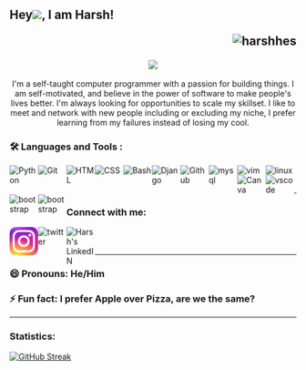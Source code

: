 ## Hey<img src="https://github.com/TheDudeThatCode/TheDudeThatCode/blob/master/Assets/Hi.gif" width="29">, I am Harsh!  <p align="right"> <img src="https://komarev.com/ghpvc/?username=harshhes&color=brightgreen" alt="harshhes"/> </p>


<div id="header" align="center">
  <img src="https://media.giphy.com/media/M9gbBd9nbDrOTu1Mqx/giphy.gif" width="100"/>
  <p>I'm a self-taught computer programmer with a passion for building things. I am self-motivated, and believe in the power of software to make people's lives better.
I'm always looking for opportunities to scale my skillset.
I like to meet and network with new people including or excluding my niche, I prefer learning from my failures instead of losing my cool.</p>
</div>


### :hammer_and_wrench: Languages and Tools :
<img align="left" alt="Python" width="50px" src="https://cdn.jsdelivr.net/gh/devicons/devicon/icons/python/python-original.svg">
<img align="left" alt="Git" width=50px src="https://cdn.jsdelivr.net/gh/devicons/devicon/icons/git/git-plain.svg"/>
<img align="left" alt="HTML" width=50px src="https://cdn.jsdelivr.net/gh/devicons/devicon/icons/html5/html5-original.svg">
<img align="left" alt="CSS" width=50px src="https://cdn.jsdelivr.net/gh/devicons/devicon/icons/css3/css3-original.svg">
<img align="left" alt="Bash" width=50px src="https://cdn.jsdelivr.net/gh/devicons/devicon/icons/bash/bash-original.svg" />
<img align="left" alt="Django" width=50px src="https://cdn.jsdelivr.net/gh/devicons/devicon/icons/django/django-plain.svg"/>
<img align="left" alt="Github" width=50px src="https://cdn.jsdelivr.net/gh/devicons/devicon/icons/github/github-original.svg"/>
<img align="left" alt="mysql" width=50px src="https://cdn.jsdelivr.net/gh/devicons/devicon/icons/mysql/mysql-original-wordmark.svg" />
<img align="left" alt="vim" width=50px src="https://cdn.jsdelivr.net/gh/devicons/devicon/icons/vim/vim-original.svg" />
<img align="left" alt="linux" width=50px src="https://cdn.jsdelivr.net/gh/devicons/devicon/icons/linux/linux-original.svg" />
<img align="left" alt="Canva" width=50px src="https://cdn.jsdelivr.net/gh/devicons/devicon/icons/canva/canva-original.svg"/>
<img align="left" alt="vscode" width=50px src="https://cdn.jsdelivr.net/gh/devicons/devicon/icons/vscode/vscode-original.svg" />
<img align="left" alt="bootstrap" width=50px src="https://cdn.jsdelivr.net/gh/devicons/devicon/icons/bootstrap/bootstrap-original.svg" />
<img align="left" alt="bootstrap" width=50px src="https://cdn.jsdelivr.net/gh/devicons/devicon/icons/flask/flask-original.svg" />

<br>
<br>
<hr>

### Connect with me:

<a href="https://www.instagram.com/harshhes/">
  <img align="left" alt="Harsh's Instagram" width="50px" src="https://github.com/wle8300/instagram-logo/blob/874dffb6fe7e064ae524959b47dae15d6ffcf224/logo.svg" />
</a>
<a href="https://twitter.com/harshhes">
  <img align="left" alt="twitter" width=50px src="https://cdn.jsdelivr.net/gh/devicons/devicon/icons/twitter/twitter-original.svg" />
</a>
<a href="https://www.linkedin.com/in/harsh-gupta-89a529233/">
  <img  align="left" alt="Harsh's LinkedIN" width="50px"src="https://cdn.jsdelivr.net/gh/devicons/devicon/icons/linkedin/linkedin-original.svg" />
</a>

<br/>
<br>
<hr>

### 😄 Pronouns: He/Him

### ⚡ Fun fact: I prefer Apple over Pizza, are we the same?
<hr>

### Statistics:

[![GitHub Streak](https://github-readme-streak-stats.herokuapp.com?user=harshhes&theme=dark&hide_border=true&date_format=M%20j%5B%2C%20Y%5D)](https://git.io/streak-stats)

